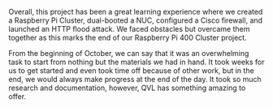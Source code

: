 Overall, this project has been a great learning experience where we created a Raspberry Pi Cluster, dual-booted a NUC, configured a Cisco firewall, and launched an HTTP flood attack. We faced obstacles but overcame them together as this marks the end of our Raspberry Pi 400 Cluster project. 

From the beginning of October, we can say that it was an overwhelming task to start from nothing but the materials we had in hand. It took weeks for us to get started and even took time off because of other work, but in the end, we would always make progress at the end of the day. It took so much research and documentation, however, QVL has something amazing to offer. 
